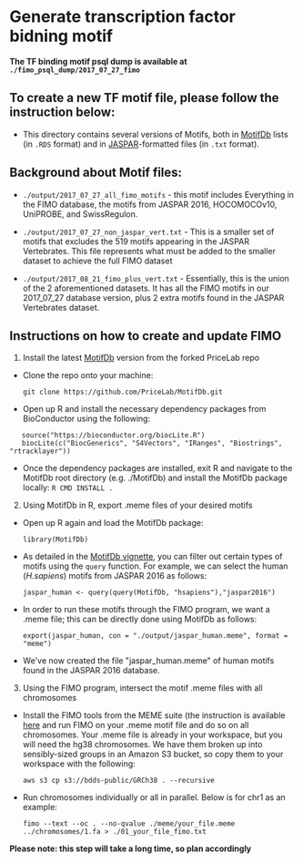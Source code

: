 # Generate transcription factor bidning motif

**The TF binding motif psql dump is available at `./fimo_psql_dump/2017_07_27_fimo`**

## To create a new TF motif file, please follow the instruction below:

- This directory contains several versions of Motifs, both in [MotifDb](https://bioconductor.org/packages/release/bioc/html/MotifDb.html) lists (in `.RDS` format) and in [JASPAR](http://jaspar.genereg.net/downloads/)-formatted files (in `.txt` format).

## Background about Motif files:

- `./output/2017_07_27_all_fimo_motifs` - this motif includes Everything in the FIMO database, the motifs from JASPAR 2016, HOCOMOCOv10, UniPROBE, and SwissRegulon.

- `./output/2017_07_27_non_jaspar_vert.txt` - This is a smaller set of motifs that excludes the 519 motifs appearing in the JASPAR Vertebrates. This file represents what must be added to the smaller dataset to achieve the full FIMO dataset

- `./output/2017_08_21_fimo_plus_vert.txt` - Essentially, this is the union of the 2 aforementioned datasets. It has all the FIMO motifs in our 2017_07_27 database version, plus 2 extra motifs found in the JASPAR Vertebrates dataset.

## Instructions on how to create and update FIMO

1. Install the latest [MotifDb](https://github.com/PriceLab/MotifDb) version from the forked PriceLab repo

- Clone the repo onto your machine:

  `git clone https://github.com/PriceLab/MotifDb.git`

- Open up R and install the necessary dependency packages from BioConductor using the following:
```
   source("https://bioconductor.org/biocLite.R")
   biocLite(c("BiocGenerics", "S4Vectors", "IRanges", "Biostrings", "rtracklayer"))

```

- Once the dependency packages are installed, exit R and navigate to the MotifDb root directory (e.g. ./MotifDb) and install the MotifDb package locally:
   `R CMD INSTALL .`

2. Using MotifDb in R, export .meme files of your desired motifs

- Open up R again and load the MotifDb package:

   `library(MotifDb)`

- As detailed in the [MotifDb vignette](http://bioconductor.org/packages/release/bioc/vignettes/MotifDb/inst/doc/MotifDb.pdf), you can filter out certain types of motifs using the `query` function. For example, we can select the human (*H.sapiens*) motifs from JASPAR 2016 as follows:

   `jaspar_human <- query(query(MotifDb, "hsapiens"),"jaspar2016")`

- In order to run these motifs through the FIMO program, we want a .meme file; this can be directly done using MotifDb as follows:

   `export(jaspar_human, con = "./output/jaspar_human.meme", format = "meme")`

- We've now created the file "jaspar_human.meme" of human motifs found in the JASPAR 2016 database.


3. Using the FIMO program, intersect the motif .meme files with all chromosomes

- Install the FIMO tools from the MEME suite (the  instruction is available  [here](http://meme-suite.org/doc/install.html?man_type=web) and run FIMO on your  .meme motif file and do so on all chromosomes. Your .meme file is already in your workspace, but you will need the hg38 chromosomes. We have them broken up into sensibly-sized groups in an Amazon S3 bucket, so copy them to your workspace with the following:

   `aws s3 cp s3://bdds-public/GRCh38 . --recursive`

- Run chromosomes individually or all in parallel. Below is for chr1 as an example:

   `fimo --text --oc . --no-qvalue ./meme/your_file.meme ../chromosomes/1.fa > ./01_your_file_fimo.txt`

**Please note: this step will take a long time, so plan accordingly**
